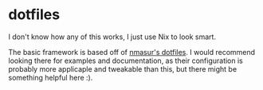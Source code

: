 # dotfiles

I don't know how any of this works, I just use Nix to look smart.

The basic framework is based off of 
[nmasur's dotfiles](https://github.com/nmasur/dotfiles/tree/master). I would recommend
looking there for examples and documentation, as their configuration is probably more
applicaple and tweakable than this, but there might be something helpful here :).
